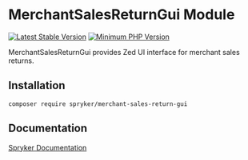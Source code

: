 # MerchantSalesReturnGui Module
[![Latest Stable Version](https://poser.pugx.org/spryker/merchant-sales-return-gui/v/stable.svg)](https://packagist.org/packages/spryker/merchant-sales-return-gui)
[![Minimum PHP Version](https://img.shields.io/badge/php-%3E%3D%208.2-8892BF.svg)](https://php.net/)

MerchantSalesReturnGui provides Zed UI interface for merchant sales returns.

## Installation

```
composer require spryker/merchant-sales-return-gui
```

## Documentation

[Spryker Documentation](https://docs.spryker.com)
